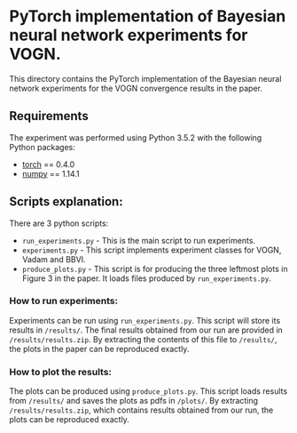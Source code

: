 # PyTorch implementation of Bayesian neural network experiments for VOGN.

This directory contains the PyTorch implementation of the Bayesian neural network experiments for the VOGN convergence results in the paper.

## Requirements
The experiment was performed using Python 3.5.2 with the following Python packages:
* [torch](https://pytorch.org/) == 0.4.0
* [numpy](http://www.numpy.org/) == 1.14.1

## Scripts explanation:
There are 3 python scripts:
* `run_experiments.py` - This is the main script to run experiments.
* `experiments.py` - This script implements experiment classes for VOGN, Vadam and BBVI.
* `produce_plots.py` - This script is for producing the three leftmost plots in Figure 3 in the paper. It loads files produced by `run_experiments.py`.

### How to run experiments:
Experiments can be run using `run_experiments.py`.
This script will store its results in `/results/`.
The final results obtained from our run are provided in `/results/results.zip`.
By extracting the contents of this file to `/results/`, the plots in the paper can be reproduced exactly.

### How to plot the results:
The plots can be produced using `produce_plots.py`.
This script loads results from `/results/` and saves the plots as pdfs in `/plots/`.
By extracting `/results/results.zip`, which contains results obtained from our run, the plots can be reproduced exactly.
